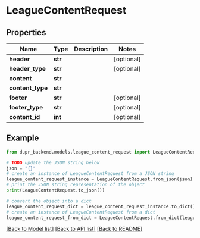# LeagueContentRequest


## Properties

Name | Type | Description | Notes
------------ | ------------- | ------------- | -------------
**header** | **str** |  | [optional] 
**header_type** | **str** |  | [optional] 
**content** | **str** |  | 
**content_type** | **str** |  | 
**footer** | **str** |  | [optional] 
**footer_type** | **str** |  | [optional] 
**content_id** | **int** |  | [optional] 

## Example

```python
from dupr_backend.models.league_content_request import LeagueContentRequest

# TODO update the JSON string below
json = "{}"
# create an instance of LeagueContentRequest from a JSON string
league_content_request_instance = LeagueContentRequest.from_json(json)
# print the JSON string representation of the object
print(LeagueContentRequest.to_json())

# convert the object into a dict
league_content_request_dict = league_content_request_instance.to_dict()
# create an instance of LeagueContentRequest from a dict
league_content_request_from_dict = LeagueContentRequest.from_dict(league_content_request_dict)
```
[[Back to Model list]](../README.md#documentation-for-models) [[Back to API list]](../README.md#documentation-for-api-endpoints) [[Back to README]](../README.md)


